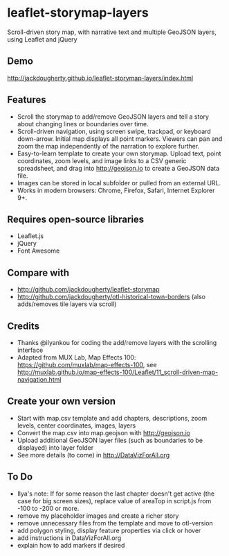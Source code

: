 # leaflet-storymap-layers
Scroll-driven story map, with narrative text and multiple GeoJSON layers, using Leaflet and jQuery

## Demo
http://jackdougherty.github.io/leaflet-storymap-layers/index.html

## Features
- Scroll the storymap to add/remove GeoJSON layers and tell a story about changing lines or boundaries over time.
- Scroll-driven navigation, using screen swipe, trackpad, or keyboard down-arrow. Initial map displays all point markers. Viewers can pan and zoom the map independently of the narration to explore further.
- Easy-to-learn template to create your own storymap. Upload text, point coordinates, zoom levels, and image links to a CSV generic spreadsheet, and drag into http://geojson.io to create a GeoJSON data file.
- Images can be stored in local subfolder or pulled from an external URL.
- Works in modern browsers: Chrome, Firefox, Safari, Internet Explorer 9+.

## Requires open-source libraries
- Leaflet.js
- jQuery
- Font Awesome

## Compare with
- http://github.com/jackdougherty/leaflet-storymap
- http://github.com/jackdougherty/otl-historical-town-borders (also adds/removes tile layers via scroll)

## Credits
- Thanks @ilyankou for coding the add/remove layers with the scrolling interface  
- Adapted from MUX Lab, Map Effects 100: https://github.com/muxlab/map-effects-100, see http://muxlab.github.io/map-effects-100/Leaflet/11_scroll-driven-map-navigation.html

## Create your own version
- Start with map.csv template and add chapters, descriptions, zoom levels, center coordinates, images, layers
- Convert the map.csv into map.geojson with http://geojson.io
- Upload additional GeoJSON layer files (such as boundaries to be displayed) into layer folder
- See more details (to come) in http://DataVizForAll.org

## To Do
- Ilya's note: If for some reason the last chapter doesn't get active (the case for big screen sizes), replace value of areaTop in script.js from -100 to -200 or more.
- remove my placeholder images and create a richer story
- remove unnecessary files from the template and move to otl-version
- add polygon styling, display feature properties via click or hover
- add instructions in DataVizForAll.org
- explain how to add markers if desired

